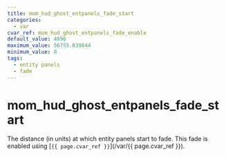 ```yaml
---
title: mom_hud_ghost_entpanels_fade_start
categories:
  - var
cvar_ref: mom_hud_ghost_entpanels_fade_enable
default_value: 4096
maximum_value: 56755.839844
minimum_value: 0
tags:
  - entity panels
  - fade
---
```


# mom_hud_ghost_entpanels_fade_start

The distance (in units) at which entity panels start to fade. This fade is enabled using [`{{ page.cvar_ref }}`](/var/{{ page.cvar_ref }}).
